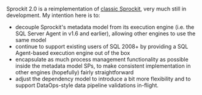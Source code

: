 Sprockit 2.0 is a reimplementation of [classic Sprockit](http://sprockit.info), very much still in development. My intention here is to:

* decouple Sprockit's metadata model from its execution engine (i.e. the SQL Server Agent in v1.6 and earlier), allowing other engines to use the same model
* continue to support existing users of SQL 2008+ by providing a SQL Agent-based execution engine out of the box
* encapsulate as much process management functionality as possible inside the metadata model SPs, to make consistent implementation in other engines (hopefully) fairly straightforward
* adjust the dependency model to introduce a bit more flexibility and to support DataOps-style data pipeline validations in-flight.
